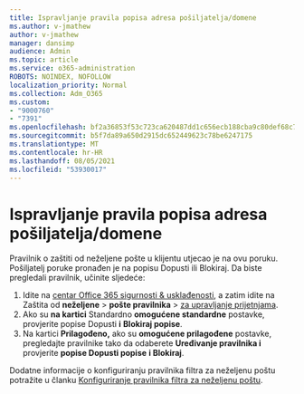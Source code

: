 ```yaml
---
title: Ispravljanje pravila popisa adresa pošiljatelja/domene
ms.author: v-jmathew
author: v-jmathew
manager: dansimp
audience: Admin
ms.topic: article
ms.service: o365-administration
ROBOTS: NOINDEX, NOFOLLOW
localization_priority: Normal
ms.collection: Adm_O365
ms.custom:
- "9000760"
- "7391"
ms.openlocfilehash: bf2a36853f53c723ca620487dd1c656ecb188cba9c80def68c793e3d5fbf5f87
ms.sourcegitcommit: b5f7da89a650d2915dc652449623c78be6247175
ms.translationtype: MT
ms.contentlocale: hr-HR
ms.lasthandoff: 08/05/2021
ms.locfileid: "53930017"
---
```

# <a name="fix-sender-addressdomain-list-rules"></a>Ispravljanje pravila popisa adresa pošiljatelja/domene

Pravilnik o zaštiti od neželjene pošte u klijentu utjecao je na ovu poruku. Pošiljatelj poruke pronađen je na popisu Dopusti ili Blokiraj. Da biste pregledali pravilnik, učinite sljedeće:

1. Idite na [centar Office 365 sigurnosti & usklađenosti](https://go.microsoft.com/fwlink/p/?linkid=2077143), a zatim idite na Zaštita od **neželjene**  >  **pošte pravilnika**  >  [za upravljanje prijetnjama](https://go.microsoft.com/fwlink/?linkid=2101518).
2. Ako su **na kartici** Standardno **omogućene standardne** postavke, provjerite popise Dopusti **i** **Blokiraj popise**.
3. Na kartici **Prilagođeno,** ako su **omogućene prilagođene** postavke, pregledajte pravilnike tako da odaberete **Uređivanje pravilnika i** provjerite **popise Dopusti popise** **i Blokiraj**.

Dodatne informacije o konfiguriranju pravilnika filtra za neželjenu poštu potražite u članku [Konfiguriranje pravilnika filtra za neželjenu poštu](https://go.microsoft.com/fwlink/?linkid=2101431).
